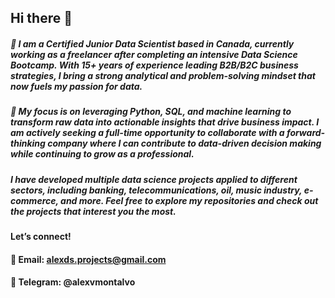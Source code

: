 ## Hi there 👋
##### 🔭 I am a Certified Junior Data Scientist based in Canada, currently working as a freelancer after completing an intensive Data Science Bootcamp. With 15+ years of experience leading B2B/B2C business strategies, I bring a strong analytical and problem-solving mindset that now fuels my passion for data.

##### 👯 My focus is on leveraging Python, SQL, and machine learning to transform raw data into actionable insights that drive business impact. I am actively seeking a full-time opportunity to collaborate with a forward-thinking company where I can contribute to data-driven decision making while continuing to grow as a professional.

##### I have developed multiple data science projects applied to different sectors, including banking, telecommunications, oil, music industry, e-commerce, and more. Feel free to explore my repositories and check out the projects that interest you the most.

#### Let’s connect!
#### 📩 Email: alexds.projects@gmail.com
#### 💬 Telegram: @alexvmontalvo
<!--
**alexdsprojects/alexdsprojects** is a ✨ _special_ ✨ repository because its `README.md` (this file) appears on your GitHub profile.


-
- 🤔 I’m looking for help with ...
-->
